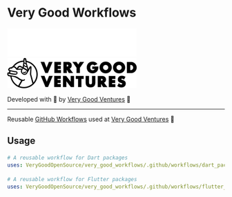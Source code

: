 # Very Good Workflows

[![Very Good Ventures][logo_white]][very_good_ventures_link_dark]
[![Very Good Ventures][logo_black]][very_good_ventures_link_light]

Developed with 💙 by [Very Good Ventures][very_good_ventures_link] 🦄

---

Reusable [GitHub Workflows][github_workflows_link] used at [Very Good Ventures][very_good_ventures_link] 🦄

## Usage

```yaml
# A reusable workflow for Dart packages
uses: VeryGoodOpenSource/very_good_workflows/.github/workflows/dart_package.yml@main

# A reusable workflow for Flutter packages
uses: VeryGoodOpenSource/very_good_workflows/.github/workflows/flutter_package.yml@main
```

[github_workflows_link]: https://docs.github.com/en/actions/learn-github-actions/workflow-syntax-for-github-actions
[logo_black]: https://raw.githubusercontent.com/VGVentures/very_good_brand/main/styles/README/vgv_logo_black.png#gh-light-mode-only
[logo_white]: https://raw.githubusercontent.com/VGVentures/very_good_brand/main/styles/README/vgv_logo_white.png#gh-dark-mode-only
[very_good_ventures_link_dark]: https://verygood.ventures#gh-dark-mode-only
[very_good_ventures_link_light]: https://verygood.ventures#gh-light-mode-only
[very_good_ventures_link]: https://verygood.ventures